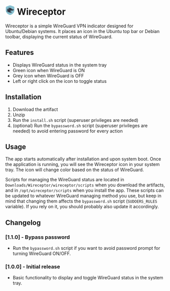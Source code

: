 # <img src="assets/logo.png" alt="Wireceptor Logo" width="30" height="30"> Wireceptor

Wireceptor is a simple WireGuard VPN indicator designed for Ubuntu/Debian systems. It places an icon in the Ubuntu top bar or Debian toolbar, displaying the current status of WireGuard.

## Features

-   Displays WireGuard status in the system tray
-   Green icon when WireGuard is ON
-   Grey icon when WireGuard is OFF
-   Left or right click on the icon to toggle status

## Installation

1. Download the artifact
1. Unzip
1. Run the `install.sh` script (superuser privileges are needed)
1. (optional) Run the `bypassword.sh` script (superuser privileges are needed) to avoid entering password for every action

## Usage

The app starts automatically after installation and upon system boot. Once the application is running, you will see the Wireceptor icon in your system tray. The icon will change color based on the status of WireGuard.

Scripts for managing the WireGuard status are located in `Downloads/Wireceptor/wireceptor/scripts` when you download the artifacts, and in `/opt/wireceptor/scripts` when you install the app. These scripts can be updated to whatever WireGuard managing method you use, but keep in mind that changing them affects the `bypassword.sh` script (`SUDOERS_RULES` variable). If you rely on it, you should probably also update it accordingly.

## Changelog

### [1.1.0] - Bypass password

-   Run the `bypassword.sh` script if you want to avoid password prompt for turning WireGuard ON/OFF.

### [1.0.0] - Initial release

-   Basic functionality to display and toggle WireGuard status in the system tray.
